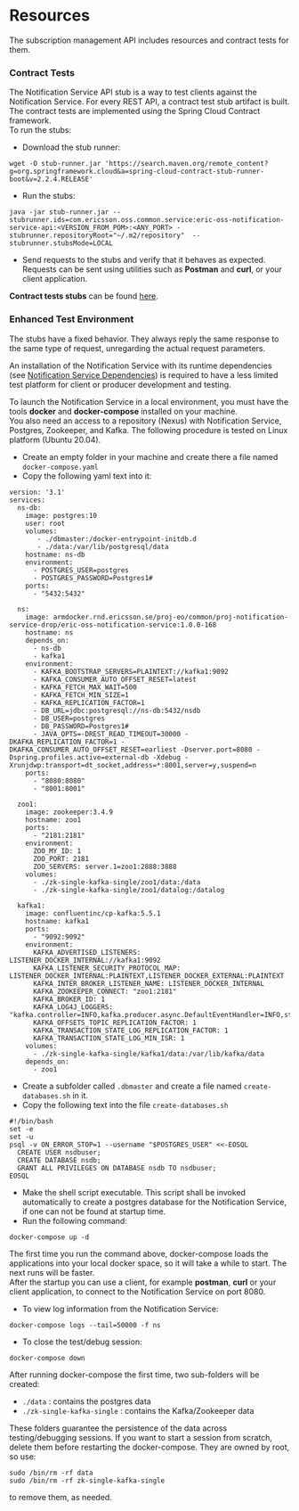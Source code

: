 # Resources

The subscription management API includes resources and contract tests for them.

### Contract Tests

The Notification Service API stub is a way to test clients against the Notification Service.
For every REST API, a contract test stub artifact is built. The contract tests are implemented using the Spring Cloud Contract framework. 
<br/>
To run the stubs:

- Download the stub runner:<br/>

```
wget -O stub-runner.jar 'https://search.maven.org/remote_content?g=org.springframework.cloud&a=spring-cloud-contract-stub-runner-boot&v=2.2.4.RELEASE'
```

- Run the stubs:<br/>

```
java -jar stub-runner.jar --stubrunner.ids=com.ericsson.oss.common.service:eric-oss-notification-service-api:<VERSION_FROM_POM>:<ANY_PORT> -stubrunner.repositoryRoot="~/.m2/repository"  --stubrunner.stubsMode=LOCAL
```
- Send requests to the stubs and verify that it behaves as expected. Requests can be sent using utilities such as **Postman** and **curl**, or your client application. 

**Contract tests stubs** can be found [here](https://arm1s11-eiffel052.eiffel.gic.ericsson.se:8443/nexus/content/repositories/eo-releases).

### Enhanced Test Environment

The stubs have a fixed behavior. They always reply the same response to the same type of request, unregarding the actual request parameters. <br/>

An installation of the Notification Service with its runtime dependencies (see [Notification Service Dependencies](dependencies.md)) is required to have a less limited test platform for client or producer development and testing.<br/>

To launch the Notification Service in a local environment, you must have the tools **docker** and **docker-compose** installed on your machine.<br/>
You also need an access to a repository (Nexus) with Notification Service, Postgres, Zookeeper, and Kafka. 
The following procedure is tested on Linux platform (Ubuntu 20.04).

- Create an empty folder in your machine and create there a file named `docker-compose.yaml`
- Copy the following yaml text into it:

```
version: '3.1'
services:
  ns-db:
    image: postgres:10
    user: root
    volumes:
       - ./dbmaster:/docker-entrypoint-initdb.d
       - ./data:/var/lib/postgresql/data
    hostname: ns-db
    environment:
      - POSTGRES_USER=postgres
      - POSTGRES_PASSWORD=Postgres1#
    ports:
      - "5432:5432"

  ns:
    image: armdocker.rnd.ericsson.se/proj-eo/common/proj-notification-service-drop/eric-oss-notification-service:1.0.0-168
    hostname: ns
    depends_on:
      - ns-db
      - kafka1
    environment:
      - KAFKA_BOOTSTRAP_SERVERS=PLAINTEXT://kafka1:9092
      - KAFKA_CONSUMER_AUTO_OFFSET_RESET=latest
      - KAFKA_FETCH_MAX_WAIT=500
      - KAFKA_FETCH_MIN_SIZE=1
      - KAFKA_REPLICATION_FACTOR=1
      - DB_URL=jdbc:postgresql://ns-db:5432/nsdb
      - DB_USER=postgres
      - DB_PASSWORD=Postgres1#
      - JAVA_OPTS=-DREST_READ_TIMEOUT=30000 -DKAFKA_REPLICATION_FACTOR=1 -DKAFKA_CONSUMER_AUTO_OFFSET_RESET=earliest -Dserver.port=8080 -Dspring.profiles.active=external-db -Xdebug -Xrunjdwp:transport=dt_socket,address=*:8001,server=y,suspend=n
    ports:
      - "8080:8080"
      - "8001:8001"

  zoo1:
    image: zookeeper:3.4.9
    hostname: zoo1
    ports:
      - "2181:2181"
    environment:
      ZOO_MY_ID: 1
      ZOO_PORT: 2181
      ZOO_SERVERS: server.1=zoo1:2888:3888
    volumes:
      - ./zk-single-kafka-single/zoo1/data:/data
      - ./zk-single-kafka-single/zoo1/datalog:/datalog

  kafka1:
    image: confluentinc/cp-kafka:5.5.1
    hostname: kafka1
    ports:
      - "9092:9092"
    environment:
      KAFKA_ADVERTISED_LISTENERS: LISTENER_DOCKER_INTERNAL://kafka1:9092 
      KAFKA_LISTENER_SECURITY_PROTOCOL_MAP: LISTENER_DOCKER_INTERNAL:PLAINTEXT,LISTENER_DOCKER_EXTERNAL:PLAINTEXT
      KAFKA_INTER_BROKER_LISTENER_NAME: LISTENER_DOCKER_INTERNAL
      KAFKA_ZOOKEEPER_CONNECT: "zoo1:2181"
      KAFKA_BROKER_ID: 1
      KAFKA_LOG4J_LOGGERS: "kafka.controller=INFO,kafka.producer.async.DefaultEventHandler=INFO,state.change.logger=INFO"
      KAFKA_OFFSETS_TOPIC_REPLICATION_FACTOR: 1
      KAFKA_TRANSACTION_STATE_LOG_REPLICATION_FACTOR: 1
      KAFKA_TRANSACTION_STATE_LOG_MIN_ISR: 1
    volumes:
      - ./zk-single-kafka-single/kafka1/data:/var/lib/kafka/data
    depends_on:
      - zoo1
```

- Create a subfolder called `.dbmaster` and create a file named `create-databases.sh` in it.
- Copy the following text into the file `create-databases.sh`

```
#!/bin/bash
set -e
set -u
psql -v ON_ERROR_STOP=1 --username "$POSTGRES_USER" <<-EOSQL
  CREATE USER nsdbuser;
  CREATE DATABASE nsdb;
  GRANT ALL PRIVILEGES ON DATABASE nsdb TO nsdbuser;
EOSQL
```

- Make the shell script executable. This script shall be invoked automatically to create a postgres database for the Notification Service, if one can not be found at  startup time.
- Run the following command:

```
docker-compose up -d
```

The first time you run the command above, docker-compose loads the applications into your local docker space, so it will take a while to start. 
The next runs will be faster.<br/>
After the startup you can use a client, for example **postman**, **curl** or your client application, to connect to the Notification Service on port 8080.
- To view log information from the Notification Service:

```
docker-compose logs --tail=50000 -f ns
```
- To close the test/debug session:

```
docker-compose down
```

After running docker-compose the first time, two sub-folders will be created:

- `./data` : contains the postgres data
- `./zk-single-kafka-single` : contains the Kafka/Zookeeper data


These folders guarantee the persistence of the data across testing/debugging sessions. 
If you want to start a session from scratch, delete them before restarting the docker-compose. They are owned by root, so use:
```
sudo /bin/rm -rf data
sudo /bin/rm -rf zk-single-kafka-single
```
to remove them, as needed.